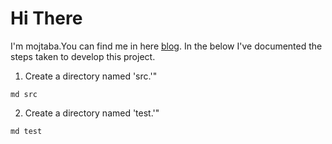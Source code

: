 # Hi There
I'm mojtaba.You can find me in here [blog](https://www.linkedin.com/in/mojtaba-valizade/).
In the below I've documented the steps taken to develop this project.
1. Create a directory named 'src.'" 
```
md src
```
2. Create a directory named 'test.'" 
```
md test
``` 


